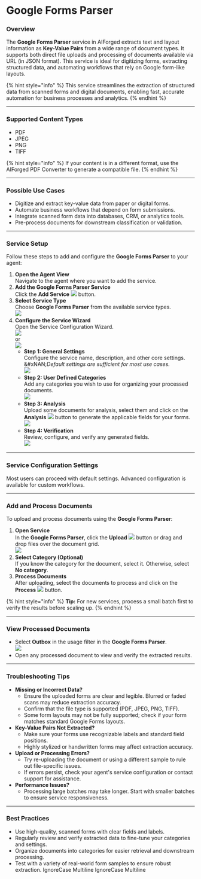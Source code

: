 # Google Forms Parser

### Overview

The **Google Forms Parser** service in AIForged extracts text and layout information as **Key-Value Pairs** from a wide range of document types. It supports both direct file uploads and processing of documents available via URL (in JSON format). This service is ideal for digitizing forms, extracting structured data, and automating workflows that rely on Google form-like layouts.

{% hint style="info" %}
This service streamlines the extraction of structured data from scanned forms and digital documents, enabling fast, accurate automation for business processes and analytics.
{% endhint %}

***

### Supported Content Types

* PDF
* JPEG
* PNG
* TIFF

{% hint style="info" %}
If your content is in a different format, use the AIForged PDF Converter to generate a compatible file.
{% endhint %}

***

### Possible Use Cases

* Digitize and extract key-value data from paper or digital forms.
* Automate business workflows that depend on form submissions.
* Integrate scanned form data into databases, CRM, or analytics tools.
* Pre-process documents for downstream classification or validation.

***

### Service Setup

Follow these steps to add and configure the **Google Forms Parser** to your agent:

1. **Open the Agent View**\
   Navigate to the agent where you want to add the service.
2. **Add the Google Forms Parser Service**\
   Click the **Add Service** ![](<../../.gitbook/assets/image (1) (1) (1).png>) button.
3. **Select Service Type**\
   Choose **Google Forms Parser** from the available service types.\
   ![](<../../.gitbook/assets/image (34).png>)
4. **Configure the Service Wizard**\
   Open the Service Configuration Wizard.\
   ![](<../../.gitbook/assets/image (2) (1) (1).png>)\
   or\
   ![](<../../.gitbook/assets/image (3) (1) (1).png>)
   * **Step 1: General Settings**\
     Configure the service name, description, and other core settings.\
     &#xNAN;_&#x44;efault settings are sufficient for most use cases._\
     ![](<../../.gitbook/assets/image (4) (1) (1).png>)
   * **Step 2: User Defined Categories**\
     Add any categories you wish to use for organizing your processed documents.\
     ![](<../../.gitbook/assets/image (5) (1) (1).png>)
   * **Step 3: Analysis**\
     Upload some documents for analysis, select them and click on the **Analysis** ![](<../../.gitbook/assets/image (125).png>) button to generate the applicable fields for your forms.\
     ![](<../../.gitbook/assets/image (6) (1) (1).png>)
   * **Step 4: Verification**\
     Review, configure, and verify any generated fields.\
     ![](<../../.gitbook/assets/image (7) (1) (1).png>)

***

### Service Configuration Settings

Most users can proceed with default settings. Advanced configuration is available for custom workflows.

***

### Add and Process Documents

To upload and process documents using the **Google Forms Parser**:

1. **Open Service**\
   In the **Google Forms Parser**, click the **Upload** ![](<../../.gitbook/assets/image (8) (1) (1).png>) button or drag and drop files over the document grid.\
   ![](<../../.gitbook/assets/image (9) (1) (1).png>)
2. **Select Category (Optional)**\
   If you know the category for the document, select it. Otherwise, select **No category**.
3. **Process Documents**\
   After uploading, select the documents to process and click on the **Process** ![](<../../.gitbook/assets/image (10) (1) (1).png>) button.

{% hint style="info" %}
**Tip:** For new services, process a small batch first to verify the results before scaling up.
{% endhint %}

***

### View Processed Documents

* Select **Outbox** in the usage filter in the **Google Forms Parser**.\
  ![](<../../.gitbook/assets/image (51).png>)
* Open any processed document to view and verify the extracted results.

***

### Troubleshooting Tips

* **Missing or Incorrect Data?**
  * Ensure the uploaded forms are clear and legible. Blurred or faded scans may reduce extraction accuracy.
  * Confirm that the file type is supported (PDF, JPEG, PNG, TIFF).
  * Some form layouts may not be fully supported; check if your form matches standard Google Forms layouts.
* **Key-Value Pairs Not Extracted?**
  * Make sure your forms use recognizable labels and standard field positions.
  * Highly stylized or handwritten forms may affect extraction accuracy.
* **Upload or Processing Errors?**
  * Try re-uploading the document or using a different sample to rule out file-specific issues.
  * If errors persist, check your agent's service configuration or contact support for assistance.
* **Performance Issues?**
  * Processing large batches may take longer. Start with smaller batches to ensure service responsiveness.

***

### Best Practices

* Use high-quality, scanned forms with clear fields and labels.
* Regularly review and verify extracted data to fine-tune your categories and settings.
* Organize documents into categories for easier retrieval and downstream processing.
* Test with a variety of real-world form samples to ensure robust extraction.
 IgnoreCase Multiline IgnoreCase Multiline
